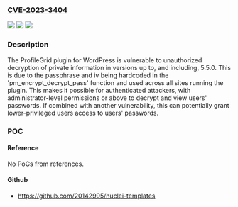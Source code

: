 ### [CVE-2023-3404](https://cve.mitre.org/cgi-bin/cvename.cgi?name=CVE-2023-3404)
![](https://img.shields.io/static/v1?label=Product&message=ProfileGrid%20%E2%80%93%20User%20Profiles%2C%20Memberships%2C%20Groups%20and%20Communities&color=blue)
![](https://img.shields.io/static/v1?label=Version&message=*%3C%3D%205.5.0%20&color=brighgreen)
![](https://img.shields.io/static/v1?label=Vulnerability&message=CWE-321%20Use%20of%20Hard-coded%20Cryptographic%20Key&color=brighgreen)

### Description

The ProfileGrid plugin for WordPress is vulnerable to unauthorized decryption of private information in versions up to, and including, 5.5.0. This is due to the passphrase and iv being hardcoded in the 'pm_encrypt_decrypt_pass' function and used across all sites running the plugin. This makes it possible for authenticated attackers, with administrator-level permissions or above to decrypt and view users' passwords. If combined with another vulnerability, this can potentially grant lower-privileged users access to users' passwords.

### POC

#### Reference
No PoCs from references.

#### Github
- https://github.com/20142995/nuclei-templates


